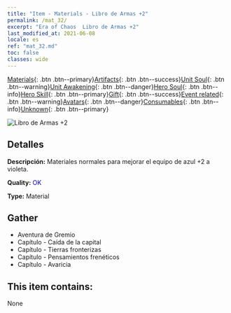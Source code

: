 ```yaml
---
title: "Item - Materials - Libro de Armas +2"
permalink: /mat_32/
excerpt: "Era of Chaos  Libro de Armas +2"
last_modified_at: 2021-06-08
locale: es
ref: "mat_32.md"
toc: false
classes: wide
---
```

 [Materials](/ItemsES/){: .btn .btn--primary}[Artifacts](/ItemsES/Artifacts/){: .btn .btn--success}[Unit Soul](/ItemsES/UnitSoul/){: .btn .btn--warning}[Unit Awakening](/ItemsES/UnitAwakening/){: .btn .btn--danger}[Hero Soul](/ItemsES/HeroSoul/){: .btn .btn--info}[Hero Skill](/ItemsES/HeroSkill/){: .btn .btn--primary}[Gift](/ItemsES/Gift/){: .btn .btn--success}[Event related](/ItemsES/Events/){: .btn .btn--warning}[Avatars](/ItemsES/Avatars/){: .btn .btn--danger}[Consumables](/ItemsES/Consumables/){: .btn .btn--info}[Unknown](/ItemsES/Unknown/){: .btn .btn--primary}

 ![Libro de Armas +2](/images/t/i_cailiao_hexin1.png)

## Detalles
 **Descripción:** Materiales normales para mejorar el equipo de azul +2 a violeta.

 **Quality:** <span style="color: #0000CD">OK</span>

 **Type:** Material

## Gather

*    Aventura de Gremio 
*    Capítulo - Caída de la capital 
*    Capítulo - Tierras fronterizas 
*    Capítulo - Pensamientos frenéticos 
*    Capítulo - Avaricia 

## This item contains:

  None

